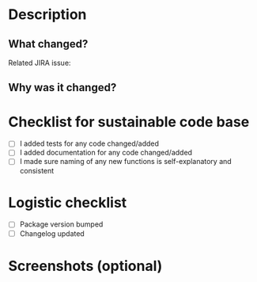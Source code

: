 # Description
## What changed?
Related JIRA issue: 

## Why was it changed?

# Checklist for sustainable code base
- [ ] I added tests for any code changed/added
- [ ] I added documentation for any code changed/added
- [ ] I made sure naming of any new functions is self-explanatory and consistent

# Logistic checklist
- [ ] Package version bumped
- [ ] Changelog updated

# Screenshots (optional)
